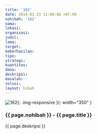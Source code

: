 ```yaml
---
title: '162'
date: 2014-01-23 11:08:00 +07:00
nohibah: '162'
nama:
lokasi:
organisasi:
judul:
lama:
target:
keberhasilan:
tipe:
strategi:
kuantitas:
dana:
deskripsi:
masalah:
solusi:
layout: hibah
---
```


![162](/static/img/hibahcms/162.png){: .img-responsive }{: width="350" }

### {{ page.nohibah }} - {{ page.title }}

{{ page.deskripsi }}
